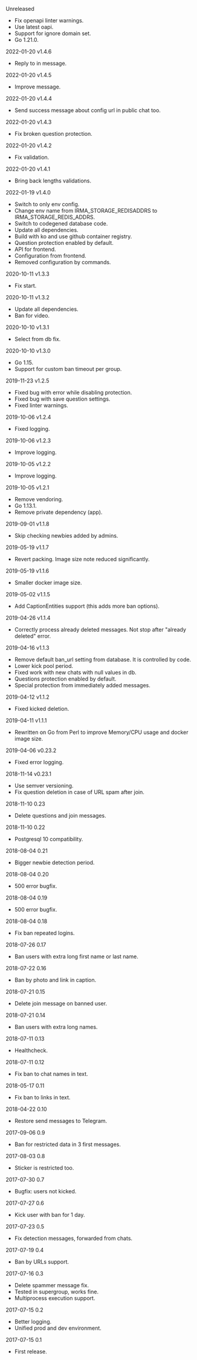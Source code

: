 Unreleased
  - Fix openapi linter warnings.
  - Use latest oapi.
  - Support for ignore domain set.
  - Go 1.21.0.

2022-01-20 v1.4.6
  - Reply to in message.

2022-01-20 v1.4.5
  - Improve message.

2022-01-20 v1.4.4
  - Send success message about config url in public chat too.

2022-01-20 v1.4.3
  - Fix broken question protection.

2022-01-20 v1.4.2
  - Fix validation.

2022-01-20 v1.4.1
  - Bring back lengths validations.

2022-01-19 v1.4.0
  - Switch to only env config.
  - Change env name from IRMA_STORAGE_REDISADDRS to IRMA_STORAGE_REDIS_ADDRS.
  - Switch to codegened database code.
  - Update all dependencies.
  - Build with ko and use github container registry.
  - Question protection enabled by default.
  - API for frontend.
  - Configuration from frontend.
  - Removed configuration by commands.

2020-10-11 v1.3.3
  - Fix start.

2020-10-11 v1.3.2
  - Update all dependencies.
  - Ban for video.

2020-10-10 v1.3.1
  - Select from db fix.

2020-10-10 v1.3.0
  - Go 1.15.
  - Support for custom ban timeout per group.

2019-11-23 v1.2.5
  - Fixed bug with error while disabling protection.
  - Fixed bug with save question settings.
  - Fixed linter warnings.

2019-10-06 v1.2.4
  - Fixed logging.

2019-10-06 v1.2.3
  - Improve logging.

2019-10-05 v1.2.2
  - Improve logging.

2019-10-05 v1.2.1
  - Remove vendoring.
  - Go 1.13.1.
  - Remove private dependency (app).

2019-09-01 v1.1.8
  - Skip checking newbies added by admins.

2019-05-19 v1.1.7
  - Revert packing. Image size note reduced significantly.

2019-05-19 v1.1.6
  - Smaller docker image size.

2019-05-02 v1.1.5
  - Add CaptionEntities support (this adds more ban options).

2019-04-26 v1.1.4
  - Correctly process already deleted messages. Not stop after "already deleted"
    error.

2019-04-16 v1.1.3
  - Remove default ban_url setting from database. It is controlled by code.
  - Lower kick pool period.
  - Fixed work with new chats with null values in db.
  - Questions protection enabled by default.
  - Special protection from immediately added messages.

2019-04-12 v1.1.2
  - Fixed kicked deletion.

2019-04-11 v1.1.1
  - Rewritten on Go from Perl to improve Memory/CPU usage and docker image size.

2019-04-06 v0.23.2
  - Fixed error logging.

2018-11-14 v0.23.1
  - Use semver versioning.
  - Fix question deletion in case of URL spam after join.

2018-11-10 0.23
  - Delete questions and join messages.

2018-11-10 0.22
  - Postgresql 10 compatibility.

2018-08-04 0.21
  - Bigger newbie detection period.

2018-08-04 0.20
  - 500 error bugfix.

2018-08-04 0.19
  - 500 error bugfix.

2018-08-04 0.18
  - Fix ban repeated logins.

2018-07-26 0.17
  - Ban users with extra long first name or last name.

2018-07-22 0.16
  - Ban by photo and link in caption.

2018-07-21 0.15
  - Delete join message on banned user.

2018-07-21 0.14
  - Ban users with extra long names.

2018-07-11 0.13
  - Healthcheck.

2018-07-11 0.12
  - Fix ban to chat names in text.

2018-05-17 0.11
  - Fix ban to links in text.

2018-04-22 0.10
  - Restore send messages to Telegram.

2017-09-06 0.9
  - Ban for restricted data in 3 first messages.

2017-08-03 0.8
  - Sticker is restricted too.

2017-07-30 0.7
  - Bugfix: users not kicked.

2017-07-27 0.6
  - Kick user with ban for 1 day.

2017-07-23 0.5
  - Fix detection messages, forwarded from chats.

2017-07-19 0.4
  - Ban by URLs support.

2017-07-16 0.3
  - Delete spammer message fix.
  - Tested in supergroup, works fine.
  - Multiprocess execution support.

2017-07-15 0.2
  - Better logging.
  - Unified prod and dev environment.

2017-07-15 0.1
  - First release.
